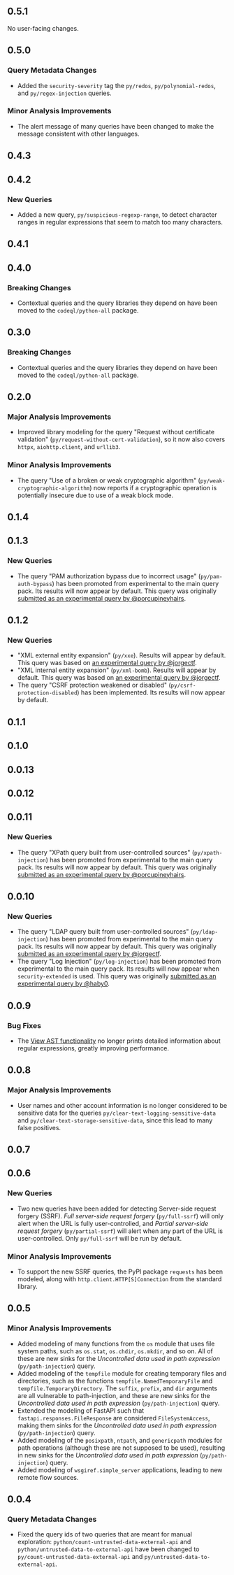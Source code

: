 ## 0.5.1

No user-facing changes.

## 0.5.0

### Query Metadata Changes

* Added the `security-severity` tag the `py/redos`, `py/polynomial-redos`, and `py/regex-injection` queries.

### Minor Analysis Improvements

* The alert message of many queries have been changed to make the message consistent with other languages.

## 0.4.3

## 0.4.2

### New Queries

* Added a new query, `py/suspicious-regexp-range`, to detect character ranges in regular expressions that seem to match 
  too many characters.

## 0.4.1

## 0.4.0

### Breaking Changes

* Contextual queries and the query libraries they depend on have been moved to the `codeql/python-all` package.

## 0.3.0

### Breaking Changes

* Contextual queries and the query libraries they depend on have been moved to the `codeql/python-all` package.

## 0.2.0

### Major Analysis Improvements

* Improved library modeling for the query "Request without certificate validation" (`py/request-without-cert-validation`), so it now also covers `httpx`, `aiohttp.client`, and `urllib3`.

### Minor Analysis Improvements

* The query "Use of a broken or weak cryptographic algorithm" (`py/weak-cryptographic-algorithm`) now reports if a cryptographic operation is potentially insecure due to use of a weak block mode.

## 0.1.4

## 0.1.3

### New Queries

* The query "PAM authorization bypass due to incorrect usage" (`py/pam-auth-bypass`) has been promoted from experimental to the main query pack. Its results will now appear by default. This query was originally [submitted as an experimental query by @porcupineyhairs](https://github.com/github/codeql/pull/8595).

## 0.1.2

### New Queries

* "XML external entity expansion" (`py/xxe`). Results will appear by default. This query was based on [an experimental query by @jorgectf](https://github.com/github/codeql/pull/6112).
* "XML internal entity expansion" (`py/xml-bomb`). Results will appear by default. This query was based on [an experimental query by @jorgectf](https://github.com/github/codeql/pull/6112).
* The query "CSRF protection weakened or disabled" (`py/csrf-protection-disabled`) has been implemented. Its results will now appear by default.

## 0.1.1

## 0.1.0

## 0.0.13

## 0.0.12

## 0.0.11

### New Queries

* The query "XPath query built from user-controlled sources" (`py/xpath-injection`) has been promoted from experimental to the main query pack. Its results will now appear by default. This query was originally [submitted as an experimental query by @porcupineyhairs](https://github.com/github/codeql/pull/6331).

## 0.0.10

### New Queries

* The query "LDAP query built from user-controlled sources" (`py/ldap-injection`) has been promoted from experimental to the main query pack. Its results will now appear by default. This query was originally [submitted as an experimental query by @jorgectf](https://github.com/github/codeql/pull/5443).
* The query "Log Injection" (`py/log-injection`) has been promoted from experimental to the main query pack. Its results will now appear when `security-extended` is used. This query was originally [submitted as an experimental query by @haby0](https://github.com/github/codeql/pull/6182).

## 0.0.9

### Bug Fixes

* The [View AST functionality](https://codeql.github.com/docs/codeql-for-visual-studio-code/exploring-the-structure-of-your-source-code/) no longer prints detailed information about regular expressions, greatly improving performance.

## 0.0.8

### Major Analysis Improvements

* User names and other account information is no longer considered to be sensitive data for the queries `py/clear-text-logging-sensitive-data` and `py/clear-text-storage-sensitive-data`, since this lead to many false positives.

## 0.0.7

## 0.0.6

### New Queries

* Two new queries have been added for detecting Server-side request forgery (SSRF). _Full server-side request forgery_ (`py/full-ssrf`) will only alert when the URL is fully user-controlled, and _Partial server-side request forgery_ (`py/partial-ssrf`) will alert when any part of the URL is user-controlled. Only `py/full-ssrf` will be run by default.

### Minor Analysis Improvements

* To support the new SSRF queries, the PyPI package `requests` has been modeled, along with `http.client.HTTP[S]Connection` from the standard library.

## 0.0.5

### Minor Analysis Improvements

* Added modeling of many functions from the `os` module that uses file system paths, such as `os.stat`, `os.chdir`, `os.mkdir`, and so on. All of these are new sinks for the _Uncontrolled data used in path expression_ (`py/path-injection`) query.
* Added modeling of the `tempfile` module for creating temporary files and directories, such as the functions `tempfile.NamedTemporaryFile` and `tempfile.TemporaryDirectory`. The `suffix`, `prefix`, and `dir` arguments are all vulnerable to path-injection, and these are new sinks for the _Uncontrolled data used in path expression_ (`py/path-injection`) query.
* Extended the modeling of FastAPI such that `fastapi.responses.FileResponse` are considered `FileSystemAccess`, making them sinks for the _Uncontrolled data used in path expression_ (`py/path-injection`) query.
* Added modeling of the `posixpath`, `ntpath`, and `genericpath` modules for path operations (although these are not supposed to be used), resulting in new sinks for the _Uncontrolled data used in path expression_ (`py/path-injection`) query.
* Added modeling of `wsgiref.simple_server` applications, leading to new remote flow sources.

## 0.0.4

### Query Metadata Changes

* Fixed the query ids of two queries that are meant for manual exploration: `python/count-untrusted-data-external-api` and `python/untrusted-data-to-external-api` have been changed to `py/count-untrusted-data-external-api` and `py/untrusted-data-to-external-api`.
